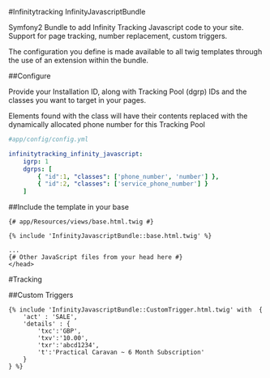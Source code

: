 #Infinitytracking InfinityJavascriptBundle

Symfony2 Bundle to add Infinity Tracking Javascript code to your site.
Support for page tracking, number replacement, custom triggers.

The configuration you define is made available to all twig templates
 through the use of an extension within the bundle.

##Configure

Provide your Installation ID, along with Tracking Pool (dgrp) IDs and the 
classes you want to target in your pages.  

Elements found with the class will have their contents replaced with the
dynamically allocated phone number for this Tracking Pool


```yaml
#app/config/config.yml

infinitytracking_infinity_javascript:
    igrp: 1
    dgrps: [
        { "id":1, "classes": ['phone_number', 'number'] },
        { "id":2, "classes": ['service_phone_number'] }
    ]
```

##Include the template in your base

```smarty
{# app/Resources/views/base.html.twig #}

{% include 'InfinityJavascriptBundle::base.html.twig' %}

...
{# Other JavaScript files from your head here #}
</head>
```

#Tracking

##Custom Triggers

```smarty
{% include 'InfinityJavascriptBundle::CustomTrigger.html.twig' with  {
    'act' : 'SALE',
    'details' : {
        'txc':'GBP',
        'txv':'10.00',
        'txr':'abcd1234',
        't':'Practical Caravan ~ 6 Month Subscription'
    }
} %}
```